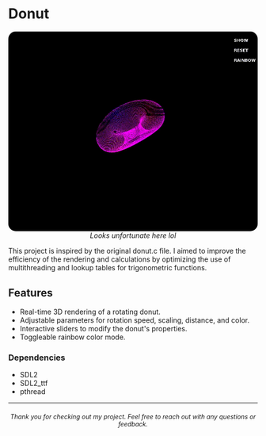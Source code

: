 # Donut

<div style="text-align: center;">
    <img src="assets/short.gif" alt="Description of the GIF" style="border-radius: 15px; display: block; margin: 0 auto;"/>
    <em style="display: block; text-align: center;">Looks unfortunate here lol</em>
</div>

This project is inspired by the original donut.c file. 
I aimed to improve the efficiency of the rendering and calculations by optimizing the use of multithreading and lookup tables for trigonometric functions.

## Features

- Real-time 3D rendering of a rotating donut.
- Adjustable parameters for rotation speed, scaling, distance, and color.
- Interactive sliders to modify the donut's properties.
- Toggleable rainbow color mode.

### Dependencies

- SDL2
- SDL2_ttf
- pthread

---

<div style="text-align: center; font-size: 0.9em; margin-top: 20px;">
    <em>Thank you for checking out my project. Feel free to reach out with any questions or feedback.</em>
</div>